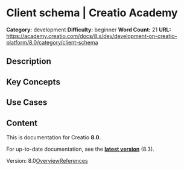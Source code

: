 # Client schema | Creatio Academy

**Category:** development **Difficulty:** beginner **Word Count:** 21 **URL:**
https://academy.creatio.com/docs/8.x/dev/development-on-creatio-platform/8.0/category/client-schema

## Description

## Key Concepts

## Use Cases

## Content

This is documentation for Creatio **8.0**.

For up-to-date documentation, see the
**[latest version](/docs/8.x/dev/development-on-creatio-platform/category/client-schema)**
(8.3).

Version:
8.0[Overview](/docs/8.x/dev/development-on-creatio-platform/8.0/front-end-development/freedom-ui/client-schema-freedomui/overview)[References](/docs/8.x/dev/development-on-creatio-platform/8.0/schema-freedomui-references)
